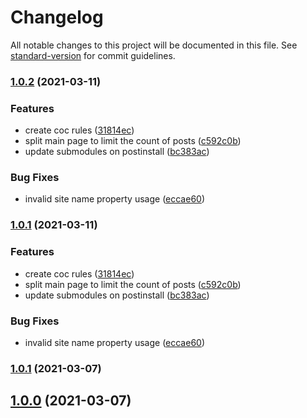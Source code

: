 # Changelog

All notable changes to this project will be documented in this file. See [standard-version](https://github.com/conventional-changelog/standard-version) for commit guidelines.

### [1.0.2](https://github.com/Seia-Soto/blog/compare/v1.0.0-2...v1.0.2) (2021-03-11)


### Features

* create coc rules ([31814ec](https://github.com/Seia-Soto/blog/commit/31814ec8cf03adaf3cd9437b1b64cd0171204f42))
* split main page to limit the count of posts ([c592c0b](https://github.com/Seia-Soto/blog/commit/c592c0bc2f3feaa5a3eb08dced06cfb5b2be4464))
* update submodules on postinstall ([bc383ac](https://github.com/Seia-Soto/blog/commit/bc383ac20d10274f2107efa90542828b4c1da204))


### Bug Fixes

* invalid site name property usage ([eccae60](https://github.com/Seia-Soto/blog/commit/eccae6077c7ae28bd83c8f181ab31166d20ff343))

### [1.0.1](https://github.com/Seia-Soto/blog/compare/v1.0.0-2...v1.0.1) (2021-03-11)


### Features

* create coc rules ([31814ec](https://github.com/Seia-Soto/blog/commit/31814ec8cf03adaf3cd9437b1b64cd0171204f42))
* split main page to limit the count of posts ([c592c0b](https://github.com/Seia-Soto/blog/commit/c592c0bc2f3feaa5a3eb08dced06cfb5b2be4464))
* update submodules on postinstall ([bc383ac](https://github.com/Seia-Soto/blog/commit/bc383ac20d10274f2107efa90542828b4c1da204))


### Bug Fixes

* invalid site name property usage ([eccae60](https://github.com/Seia-Soto/blog/commit/eccae6077c7ae28bd83c8f181ab31166d20ff343))

### [1.0.1](https://github.com/Seia-Soto/blog/compare/v1.0.0-2...v1.0.1) (2021-03-07)

## [1.0.0](https://github.com/Seia-Soto/blog/compare/v1.0.0-2...v1.0.0) (2021-03-07)
